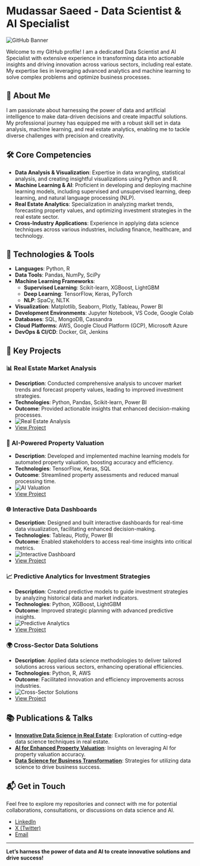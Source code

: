 # Mudassar Saeed - Data Scientist & AI Specialist

![GitHub Banner](https://example.com/your-banner-image-url)

Welcome to my GitHub profile! I am a dedicated Data Scientist and AI Specialist with extensive experience in transforming data into actionable insights and driving innovation across various sectors, including real estate. My expertise lies in leveraging advanced analytics and machine learning to solve complex problems and optimize business processes.

## 🌟 About Me

I am passionate about harnessing the power of data and artificial intelligence to make data-driven decisions and create impactful solutions. My professional journey has equipped me with a robust skill set in data analysis, machine learning, and real estate analytics, enabling me to tackle diverse challenges with precision and creativity.

## 🛠️ Core Competencies

- **Data Analysis & Visualization**: Expertise in data wrangling, statistical analysis, and creating insightful visualizations using Python and R.
- **Machine Learning & AI**: Proficient in developing and deploying machine learning models, including supervised and unsupervised learning, deep learning, and natural language processing (NLP).
- **Real Estate Analytics**: Specialization in analyzing market trends, forecasting property values, and optimizing investment strategies in the real estate sector.
- **Cross-Industry Applications**: Experience in applying data science techniques across various industries, including finance, healthcare, and technology.

## 🧰 Technologies & Tools

- **Languages**: Python, R
- **Data Tools**: Pandas, NumPy, SciPy
- **Machine Learning Frameworks**:
  - **Supervised Learning**: Scikit-learn, XGBoost, LightGBM
  - **Deep Learning**: TensorFlow, Keras, PyTorch
  - **NLP**: SpaCy, NLTK
- **Visualization**: Matplotlib, Seaborn, Plotly, Tableau, Power BI
- **Development Environments**: Jupyter Notebook, VS Code, Google Colab
- **Databases**: SQL, MongoDB, Cassandra
- **Cloud Platforms**: AWS, Google Cloud Platform (GCP), Microsoft Azure
- **DevOps & CI/CD**: Docker, Git, Jenkins

## 📂 Key Projects

### 📊 Real Estate Market Analysis
- **Description**: Conducted comprehensive analysis to uncover market trends and forecast property values, leading to improved investment strategies.
- **Technologies**: Python, Pandas, Scikit-learn, Power BI
- **Outcome**: Provided actionable insights that enhanced decision-making processes.
- ![Real Estate Analysis](https://via.placeholder.com/600x400?text=Real+Estate+Analysis)
- [View Project](https://github.com/your-username/real-estate-analysis)

### 🤖 AI-Powered Property Valuation
- **Description**: Developed and implemented machine learning models for automated property valuation, boosting accuracy and efficiency.
- **Technologies**: TensorFlow, Keras, SQL
- **Outcome**: Streamlined property assessments and reduced manual processing time.
- ![AI Valuation](https://via.placeholder.com/600x400?text=AI+Valuation)
- [View Project](https://github.com/your-username/ai-property-valuation)

### 🌐 Interactive Data Dashboards
- **Description**: Designed and built interactive dashboards for real-time data visualization, facilitating enhanced decision-making.
- **Technologies**: Tableau, Plotly, Power BI
- **Outcome**: Enabled stakeholders to access real-time insights into critical metrics.
- ![Interactive Dashboard](https://via.placeholder.com/600x400?text=Interactive+Dashboard)
- [View Project](https://github.com/your-username/interactive-dashboards)

### 📈 Predictive Analytics for Investment Strategies
- **Description**: Created predictive models to guide investment strategies by analyzing historical data and market indicators.
- **Technologies**: Python, XGBoost, LightGBM
- **Outcome**: Improved strategic planning with advanced predictive insights.
- ![Predictive Analytics](https://via.placeholder.com/600x400?text=Predictive+Analytics)
- [View Project](https://github.com/your-username/predictive-analytics)

### 🌍 Cross-Sector Data Solutions
- **Description**: Applied data science methodologies to deliver tailored solutions across various sectors, enhancing operational efficiencies.
- **Technologies**: Python, R, AWS
- **Outcome**: Facilitated innovation and efficiency improvements across industries.
- ![Cross-Sector Solutions](https://via.placeholder.com/600x400?text=Cross-Sector+Solutions)
- [View Project](https://github.com/your-username/cross-sector-solutions)

## 📚 Publications & Talks

- **[Innovative Data Science in Real Estate](https://link-to-publication.com)**: Exploration of cutting-edge data science techniques in real estate.
- **[AI for Enhanced Property Valuation](https://link-to-publication.com)**: Insights on leveraging AI for property valuation accuracy.
- **[Data Science for Business Transformation](https://link-to-publication.com)**: Strategies for utilizing data science to drive business success.

## 📬 Get in Touch

Feel free to explore my repositories and connect with me for potential collaborations, consultations, or discussions on data science and AI.

- [LinkedIn](https://www.linkedin.com/in/mudassar-saeed-38596022a/)
- [X (Twitter)](https://x.com/mudassirsaee0l)
- [Email](mailto:your-email@example.com)

---

**Let’s harness the power of data and AI to create innovative solutions and drive success!**
